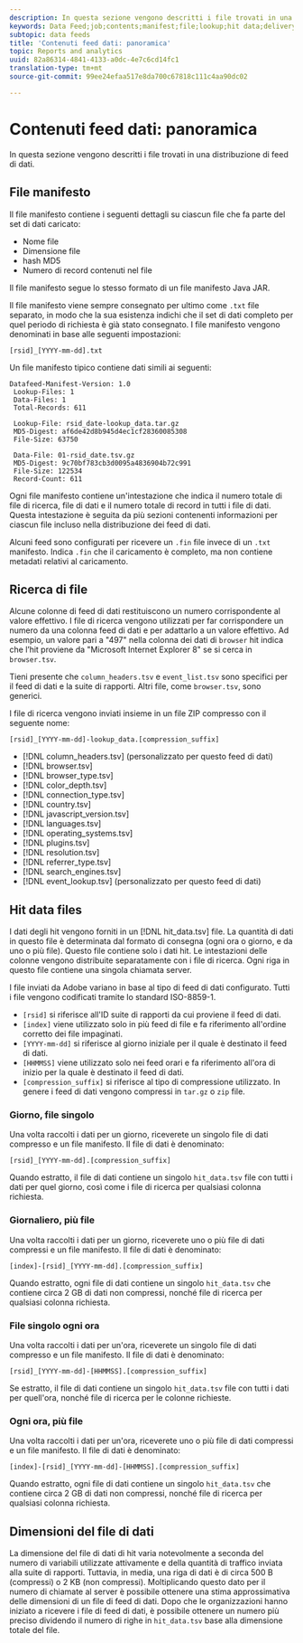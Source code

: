 ```yaml
---
description: In questa sezione vengono descritti i file trovati in una distribuzione di feed di dati.
keywords: Data Feed;job;contents;manifest;file;lookup;hit data;delivery contents
subtopic: data feeds
title: 'Contenuti feed dati: panoramica'
topic: Reports and analytics
uuid: 82a86314-4841-4133-a0dc-4e7c6cd14fc1
translation-type: tm+mt
source-git-commit: 99ee24efaa517e8da700c67818c111c4aa90dc02

---
```



# Contenuti feed dati: panoramica

In questa sezione vengono descritti i file trovati in una distribuzione di feed di dati.

## File manifesto

Il file manifesto contiene i seguenti dettagli su ciascun file che fa parte del set di dati caricato:

* Nome file
* Dimensione file
* hash MD5
* Numero di record contenuti nel file

Il file manifesto segue lo stesso formato di un file manifesto Java JAR.

Il file manifesto viene sempre consegnato per ultimo come `.txt` file separato, in modo che la sua esistenza indichi che il set di dati completo per quel periodo di richiesta è già stato consegnato. I file manifesto vengono denominati in base alle seguenti impostazioni:

```text
[rsid]_[YYYY-mm-dd].txt
```

Un file manifesto tipico contiene dati simili ai seguenti:

```text
Datafeed-Manifest-Version: 1.0
 Lookup-Files: 1
 Data-Files: 1
 Total-Records: 611

 Lookup-File: rsid_date-lookup_data.tar.gz
 MD5-Digest: af6de42d8b945d4ec1cf28360085308
 File-Size: 63750

 Data-File: 01-rsid_date.tsv.gz
 MD5-Digest: 9c70bf783cb3d0095a4836904b72c991
 File-Size: 122534
 Record-Count: 611
```

Ogni file manifesto contiene un'intestazione che indica il numero totale di file di ricerca, file di dati e il numero totale di record in tutti i file di dati. Questa intestazione è seguita da più sezioni contenenti informazioni per ciascun file incluso nella distribuzione dei feed di dati.

Alcuni feed sono configurati per ricevere un `.fin` file invece di un `.txt` manifesto. Indica `.fin` che il caricamento è completo, ma non contiene metadati relativi al caricamento.

## Ricerca di file

Alcune colonne di feed di dati restituiscono un numero corrispondente al valore effettivo. I file di ricerca vengono utilizzati per far corrispondere un numero da una colonna feed di dati e per adattarlo a un valore effettivo. Ad esempio, un valore pari a "497" nella colonna dei dati di `browser` hit indica che l’hit proviene da "Microsoft Internet Explorer 8" se si cerca in `browser.tsv`.

Tieni presente che `column_headers.tsv` e `event_list.tsv` sono specifici per il feed di dati e la suite di rapporti. Altri file, come `browser.tsv`, sono generici.

I file di ricerca vengono inviati insieme in un file ZIP compresso con il seguente nome:

```text
[rsid]_[YYYY-mm-dd]-lookup_data.[compression_suffix]
```

* [!DNL column_headers.tsv] (personalizzato per questo feed di dati)
* [!DNL browser.tsv]
* [!DNL browser_type.tsv]
* [!DNL color_depth.tsv]
* [!DNL connection_type.tsv]
* [!DNL country.tsv]
* [!DNL javascript_version.tsv]
* [!DNL languages.tsv]
* [!DNL operating_systems.tsv]
* [!DNL plugins.tsv]
* [!DNL resolution.tsv]
* [!DNL referrer_type.tsv]
* [!DNL search_engines.tsv]
* [!DNL event_lookup.tsv] (personalizzato per questo feed di dati)

## Hit data files

I dati degli hit vengono forniti in un [!DNL hit_data.tsv] file. La quantità di dati in questo file è determinata dal formato di consegna (ogni ora o giorno, e da uno o più file). Questo file contiene solo i dati hit. Le intestazioni delle colonne vengono distribuite separatamente con i file di ricerca. Ogni riga in questo file contiene una singola chiamata server.

I file inviati da Adobe variano in base al tipo di feed di dati configurato. Tutti i file vengono codificati tramite lo standard ISO-8859-1.

* `[rsid]` si riferisce all'ID suite di rapporti da cui proviene il feed di dati.
* `[index]` viene utilizzato solo in più feed di file e fa riferimento all'ordine corretto dei file impaginati.
* `[YYYY-mm-dd]` si riferisce al giorno iniziale per il quale è destinato il feed di dati.
* `[HHMMSS]` viene utilizzato solo nei feed orari e fa riferimento all'ora di inizio per la quale è destinato il feed di dati.
* `[compression_suffix]` si riferisce al tipo di compressione utilizzato. In genere i feed di dati vengono compressi in `tar.gz` o `zip` file.

### Giorno, file singolo

Una volta raccolti i dati per un giorno, riceverete un singolo file di dati compresso e un file manifesto. Il file di dati è denominato:

`[rsid]_[YYYY-mm-dd].[compression_suffix]`

Quando estratto, il file di dati contiene un singolo `hit_data.tsv` file con tutti i dati per quel giorno, così come i file di ricerca per qualsiasi colonna richiesta.

### Giornaliero, più file

Una volta raccolti i dati per un giorno, riceverete uno o più file di dati compressi e un file manifesto. Il file di dati è denominato:

`[index]-[rsid]_[YYYY-mm-dd].[compression_suffix]`

Quando estratto, ogni file di dati contiene un singolo `hit_data.tsv` che contiene circa 2 GB di dati non compressi, nonché file di ricerca per qualsiasi colonna richiesta.

### File singolo ogni ora

Una volta raccolti i dati per un'ora, riceverete un singolo file di dati compresso e un file manifesto. Il file di dati è denominato:

`[rsid]_[YYYY-mm-dd]-[HHMMSS].[compression_suffix]`

Se estratto, il file di dati contiene un singolo `hit_data.tsv` file con tutti i dati per quell'ora, nonché file di ricerca per le colonne richieste.

### Ogni ora, più file

Una volta raccolti i dati per un'ora, riceverete uno o più file di dati compressi e un file manifesto. Il file di dati è denominato:

`[index]-[rsid]_[YYYY-mm-dd]-[HHMMSS].[compression_suffix]`

Quando estratto, ogni file di dati contiene un singolo `hit_data.tsv` che contiene circa 2 GB di dati non compressi, nonché file di ricerca per qualsiasi colonna richiesta.

## Dimensioni del file di dati

La dimensione del file di dati di hit varia notevolmente a seconda del numero di variabili utilizzate attivamente e della quantità di traffico inviata alla suite di rapporti. Tuttavia, in media, una riga di dati è di circa 500 B (compressi) o 2 KB (non compressi). Moltiplicando questo dato per il numero di chiamate al server è possibile ottenere una stima approssimativa delle dimensioni di un file di feed di dati. Dopo che le organizzazioni hanno iniziato a ricevere i file di feed di dati, è possibile ottenere un numero più preciso dividendo il numero di righe in `hit_data.tsv` base alla dimensione totale del file.
